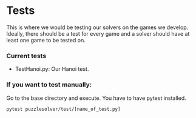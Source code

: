 # Tests
This is where we would be testing our solvers on the games we develop. Ideally, there should be a test for every game and a solver should have at least one game to be tested on.
### Current tests
* TestHanoi.py: Our Hanoi test.
### If you want to test manually:
Go to the base directory and execute. You have to have pytest installed.
```
pytest puzzlesolver/test/[name_of_test.py]
```
